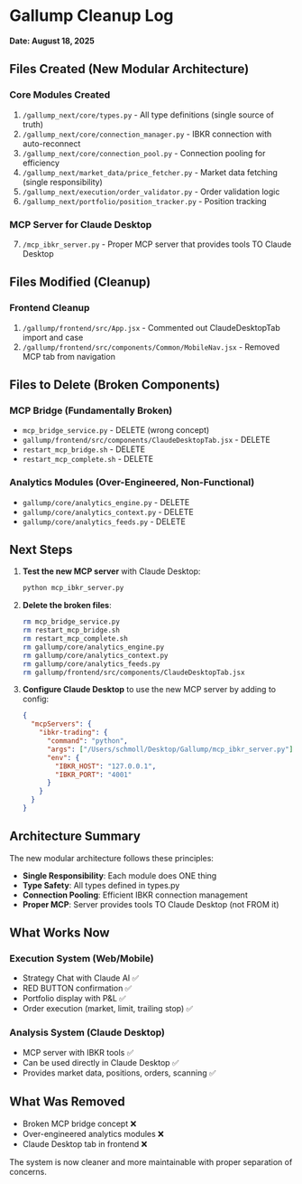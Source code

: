 # Gallump Cleanup Log
**Date: August 18, 2025**

## Files Created (New Modular Architecture)

### Core Modules Created
1. `/gallump_next/core/types.py` - All type definitions (single source of truth)
2. `/gallump_next/core/connection_manager.py` - IBKR connection with auto-reconnect
3. `/gallump_next/core/connection_pool.py` - Connection pooling for efficiency
4. `/gallump_next/market_data/price_fetcher.py` - Market data fetching (single responsibility)
5. `/gallump_next/execution/order_validator.py` - Order validation logic
6. `/gallump_next/portfolio/position_tracker.py` - Position tracking

### MCP Server for Claude Desktop
7. `/mcp_ibkr_server.py` - Proper MCP server that provides tools TO Claude Desktop

## Files Modified (Cleanup)

### Frontend Cleanup
1. `/gallump/frontend/src/App.jsx` - Commented out ClaudeDesktopTab import and case
2. `/gallump/frontend/src/components/Common/MobileNav.jsx` - Removed MCP tab from navigation

## Files to Delete (Broken Components)

### MCP Bridge (Fundamentally Broken)
- `mcp_bridge_service.py` - DELETE (wrong concept)
- `gallump/frontend/src/components/ClaudeDesktopTab.jsx` - DELETE
- `restart_mcp_bridge.sh` - DELETE
- `restart_mcp_complete.sh` - DELETE

### Analytics Modules (Over-Engineered, Non-Functional)
- `gallump/core/analytics_engine.py` - DELETE
- `gallump/core/analytics_context.py` - DELETE
- `gallump/core/analytics_feeds.py` - DELETE

## Next Steps

1. **Test the new MCP server** with Claude Desktop:
   ```bash
   python mcp_ibkr_server.py
   ```

2. **Delete the broken files**:
   ```bash
   rm mcp_bridge_service.py
   rm restart_mcp_bridge.sh
   rm restart_mcp_complete.sh
   rm gallump/core/analytics_engine.py
   rm gallump/core/analytics_context.py
   rm gallump/core/analytics_feeds.py
   rm gallump/frontend/src/components/ClaudeDesktopTab.jsx
   ```

3. **Configure Claude Desktop** to use the new MCP server by adding to config:
   ```json
   {
     "mcpServers": {
       "ibkr-trading": {
         "command": "python",
         "args": ["/Users/schmoll/Desktop/Gallump/mcp_ibkr_server.py"],
         "env": {
           "IBKR_HOST": "127.0.0.1",
           "IBKR_PORT": "4001"
         }
       }
     }
   }
   ```

## Architecture Summary

The new modular architecture follows these principles:
- **Single Responsibility**: Each module does ONE thing
- **Type Safety**: All types defined in types.py
- **Connection Pooling**: Efficient IBKR connection management
- **Proper MCP**: Server provides tools TO Claude Desktop (not FROM it)

## What Works Now

### Execution System (Web/Mobile)
- Strategy Chat with Claude AI ✅
- RED BUTTON confirmation ✅
- Portfolio display with P&L ✅
- Order execution (market, limit, trailing stop) ✅

### Analysis System (Claude Desktop)
- MCP server with IBKR tools ✅
- Can be used directly in Claude Desktop ✅
- Provides market data, positions, orders, scanning ✅

## What Was Removed
- Broken MCP bridge concept ❌
- Over-engineered analytics modules ❌
- Claude Desktop tab in frontend ❌

The system is now cleaner and more maintainable with proper separation of concerns.